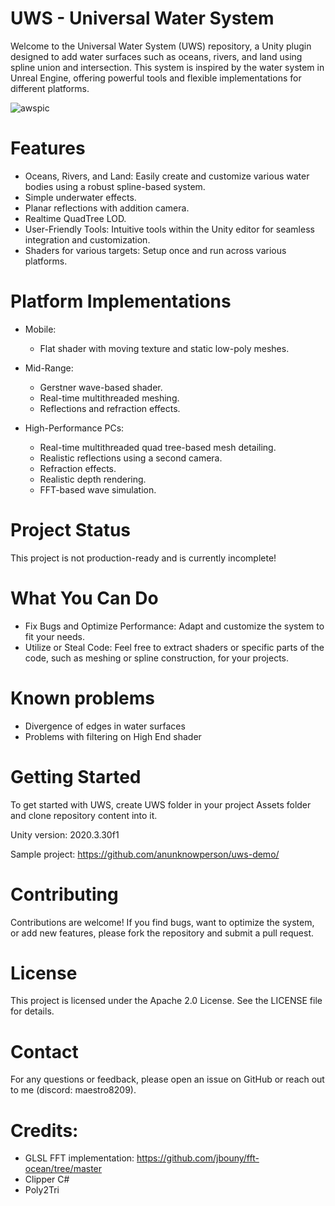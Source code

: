 # UWS - Universal Water System
Welcome to the Universal Water System (UWS) repository, a Unity plugin designed to add water surfaces such as oceans, rivers, and land using spline union and intersection. This system is inspired by the water system in Unreal Engine, offering powerful tools and flexible implementations for different platforms.

![awspic](https://github.com/anunknowperson/uws/assets/54563399/58a53e05-9bfe-4c6a-9240-cd5d84528d5a)


# Features
- Oceans, Rivers, and Land: Easily create and customize various water bodies using a robust spline-based system.
- Simple underwater effects.
- Planar reflections with addition camera.
- Realtime QuadTree LOD.
- User-Friendly Tools: Intuitive tools within the Unity editor for seamless integration and customization.
- Shaders for various targets: Setup once and run across various platforms.

# Platform Implementations
- Mobile:
    - Flat shader with moving texture and static low-poly meshes.

- Mid-Range:
    - Gerstner wave-based shader.
    - Real-time multithreaded meshing.
    - Reflections and refraction effects.

- High-Performance PCs:
    - Real-time multithreaded quad tree-based mesh detailing.
    - Realistic reflections using a second camera.
    - Refraction effects.
    - Realistic depth rendering.
    - FFT-based wave simulation.

# Project Status
This project is not production-ready and is currently incomplete!

# What You Can Do

- Fix Bugs and Optimize Performance: Adapt and customize the system to fit your needs.
- Utilize or Steal Code: Feel free to extract shaders or specific parts of the code, such as meshing or spline construction, for your projects.

# Known problems
- Divergence of edges in water surfaces
- Problems with filtering on High End shader

# Getting Started
To get started with UWS, create UWS folder in your project Assets folder and clone repository content into it.

Unity version: 2020.3.30f1

Sample project: https://github.com/anunknowperson/uws-demo/

# Contributing
Contributions are welcome! If you find bugs, want to optimize the system, or add new features, please fork the repository and submit a pull request.

# License
This project is licensed under the Apache 2.0 License. See the LICENSE file for details.

# Contact
For any questions or feedback, please open an issue on GitHub or reach out to me (discord: maestro8209).

# Credits:
- GLSL FFT implementation: https://github.com/jbouny/fft-ocean/tree/master
- Clipper C#
- Poly2Tri
